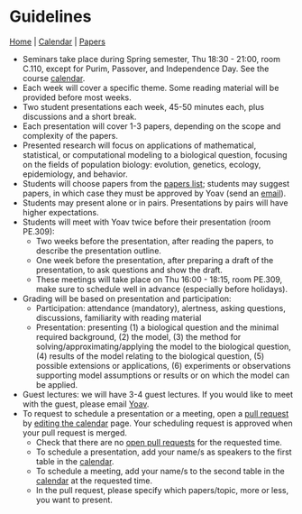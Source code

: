 # Guidelines

[Home](README.md) | [Calendar](calendar.md) | [Papers](papers.md)

- Seminars take place during Spring semester, Thu 18:30 - 21:00, room C.110, except for Purim, Passover, and Independence Day. See the course [calendar](calendar.md).
- Each week will cover a specific theme. Some reading material will be provided before most weeks.
- Two student presentations each week, 45-50 minutes each, plus discussions and a short break. 
- Each presentation will cover 1-3 papers, depending on the scope and complexity of the papers.
- Presented research will focus on applications of mathematical, statistical, or computational modeling to a biological question, focusing on the fields of population biology: evolution, genetics, ecology, epidemiology, and behavior.
- Students will choose papers from the [papers list](papers.md); students may suggest papers, in which case they must be approved by Yoav (send an [email](mailto:yoav.ram@idc.ac.il)). 
- Students may present alone or in pairs. Presentations by pairs will have higher expectations.
- Students will meet with Yoav twice before their presentation (room PE.309):
  - Two weeks before the presentation, after reading the papers, to describe the presentation outline.
  - One week before the presentation, after preparing a draft of the presentation, to ask questions and show the draft.
  - These meetings will take place on Thu 16:00 - 18:15, room PE.309, make sure to schedule well in advance (especially before holidays).
- Grading will be based on presentation and participation:
  -  Participation: attendance (mandatory), alertness, asking questions, discussions, familiarity with reading material
  -  Presentation: presenting (1) a biological question and the minimal required background, (2) the model, (3) the method for solving/approximating/applying the model to the biological question, (4) results of the model relating to the biological question, (5) possible extensions or applications, (6) experiments or observations supporting model assumptions or results or on which the model can be applied.
- Guest lectures: we will have 3-4 guest lectures. If you would like to meet with the guest, please email [Yoav](mailto:yoav.ram@idc.ac.il).
- To request to schedule a presentation or a meeting, open a [pull request](https://help.github.com/en/articles/editing-files-in-another-users-repository) by [editing the calendar](https://github.com/yoavram/CompModBiol/blob/master/calendar.md) page. Your scheduling request is approved when your pull request is merged.
  - Check that there are no [open pull requests](https://github.com/yoavram/CompModBiol/pulls) for the requested time.
  - To schedule a presentation, add your name/s as speakers to the first table in the [calendar](https://github.com/yoavram/CompModBiol/blob/master/calendar.md).
  - To schedule a meeting, add your name/s to the second table in the [calendar](https://github.com/yoavram/CompModBiol/blob/master/calendar.md) at the requested time.
  - In the pull request, please specify which papers/topic, more or less, you want to present.
